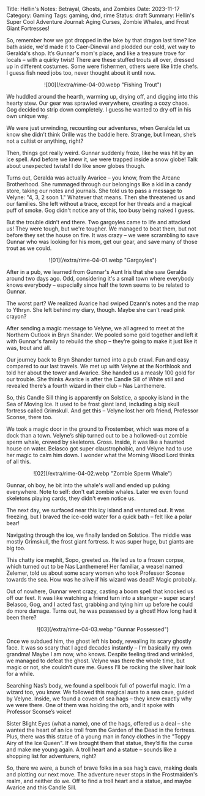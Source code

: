 Title: Hellin's Notes: Betrayal, Ghosts, and Zombies
Date: 2023-11-17
Category: Gaming
Tags: gaming, dnd, rime
Status: draft
Summary: Hellin's Super Cool Adventure Journal: Aging Curses, Zombie Whales, and Frost Giant Fortresses!

So, remember how we got dropped in the lake by that dragon last time? Ice bath
aside, we'd made it to Caer-Dineval and plodded our cold, wet way to Geralda's
shop. It’s Gunnar's mom's place, and like a treasure trove for locals –
with a quirky twist! There are these stuffed trouts all over, dressed up in
different costumes. Some were fishermen, others were like little chefs. I guess
fish need jobs too, never thought about it until now.

<center>
![00](/extra/rime-04-00.webp "Fishing Trout")
</center>

We huddled around the hearth, warming up, drying off, and digging into this
hearty stew. Our gear was sprawled everywhere, creating a cozy chaos. Gog
decided to strip down completely. I guess he wanted to dry off in his own
unique way.

We were just unwinding, recounting our adventures, when Geralda let us know she
didn’t think Orille was the baddie here. Strange, but I mean, she’s not a
cultist or anything, right?

Then, things got really weird. Gunnar suddenly froze, like he was hit by an ice
spell. And before we knew it, we were trapped inside a snow globe! Talk about
unexpected twists! I do like snow globes though.

Turns out, Geralda was actually Avarice – you know, from the Arcane
Brotherhood. She rummaged through our belongings like a kid in a candy store,
taking our notes and journals. She told us to pass a message to Velyne: "4, 3,
2 soon 1." Whatever that means. Then she threatened us and our families. She
left without a trace, except for her threats and a magical puff of smoke. Gog
didn't notice any of this, too busy being naked I guess.

But the trouble didn’t end there. Two gargoyles came to life and attacked us!
They were tough, but we're tougher. We managed to beat them, but not before
they set the house on fire. It was crazy – we were scrambling to save Gunnar
who was looking for his mom, get our gear, and save many of those trout as
we could.

<center>
![01](/extra/rime-04-01.webp "Gargoyles")
</center>

After in a pub, we learned from Gunnar's Aunt Iris that she saw Geralda around
two days ago. Odd, considering it's a small town where everybody knows
everybody – especially since half the town seems to be related to Gunnar.

The worst part? We realized Avarice had swiped Dzann's notes and the map to
Ythryn. She left behind my diary, though. Maybe she can't read pink crayon?

After sending a magic message to Velyne, we all agreed to meet at the Northern
Outlook in Bryn Shander. We pooled some gold together and left it with Gunnar's
family to rebuild the shop – they’re going to make it just like it was, trout
and all.

Our journey back to Bryn Shander turned into a pub crawl. Fun and easy compared
to our last travels.  We met up with Velyne at the Northlook and told her about
the tower and Avarice. She handed us a measly 100 gold for our trouble. She
thinks Avarice is after the Candle Sill of White still and revealed there’s a
fourth wizard in their club – Nas Lanthemere.

So, this Candle Sill thing is apparently on Solstice, a spooky island in the
Sea of Moving Ice. It used to be frost giant land, including a big skull
fortress called Grimskull. And get this – Velyne lost her orb friend, Professor
Sconse, there too.

We took a magic door in the ground to Frostember, which was more of a dock than
a town. Velyne’s ship turned out to be a hollowed-out zombie sperm whale,
crewed by skeletons. Gross. Inside, it was like a haunted house on water.
Belasco got super claustrophobic, and Velyne had to use her magic to calm him
down. I wonder what the Morning Wood Lord thinks of all this.

<center>
![02](/extra/rime-04-02.webp "Zombie Sperm Whale")
</center>

Gunnar, oh boy, he bit into the whale's wall and ended up puking everywhere.
Note to self: don't eat zombie whales. Later we even found skeletons playing
cards, they didn't even notice us.

The next day, we surfaced near this icy island and ventured out. It was
freezing, but I braved the ice-cold water for a quick bath – felt like a polar
bear!

Navigating through the ice, we finally landed on Solstice. The middle was mostly
Grimskull, the frost giant fortress. It was super huge, but giants are big too.

This chatty ice mephit, Sopo, greeted us. He led us to a frozen corpse, which
turned out to be Nas Lanthemere! Her familiar, a weasel named Zelemer,
told us about some scary women who took Professor Sconse towards the sea. How
was he alive if his wizard was dead? Magic probably.

Out of nowhere, Gunnar went crazy, casting a boom spell that knocked us off our
feet. It was like watching a friend turn into a stranger – super scary!
Belasco, Gog, and I acted fast, grabbing and tying him up before he could do
more damage. Turns out, he was possessed by a ghost! How long had it been there?

<center>
![03](/extra/rime-04-03.webp "Gunnar Possessed")
</center>

Once we subdued him, the ghost left his body, revealing its scary ghostly face.
It was so scary that I aged decades instantly – I'm basically my own grandma!
Maybe I am now, who knows. Despite feeling tired and wrinkled, we managed to
defeat the ghost. Velyne was there the whole time, but magic or not, she
couldn’t cure me. Guess I’ll be rocking the silver hair look for a while.

Searching Nas’s body, we found a spellbook full of powerful magic. I'm a wizard
too, you know. We followed this magical aura to a sea cave, guided by Velyne.
Inside, we found a coven of sea hags – they knew exactly why we were there. One
of them was holding the orb, and it spoke with Professor Sconse’s voice!

Sister Blight Eyes (what a name), one of the hags, offered us a deal – she
wanted the heart of an ice troll from the Garden of the Dead in the fortress.
Plus, there was this statue of a young man in fancy clothes in the "Toppy Airy
of the Ice Queen". If we brought them that statue, they’d fix the curse and
make me young again. A troll heart and a statue – sounds like a shopping list
for adventurers, right?

So, there we were, a bunch of brave folks in a sea hag’s cave, making deals and
plotting our next move. The adventure never stops in the Frostmaiden's realm,
and neither do we. Off to find a troll heart and a statue, and maybe Avarice
and this Candle Sill.
